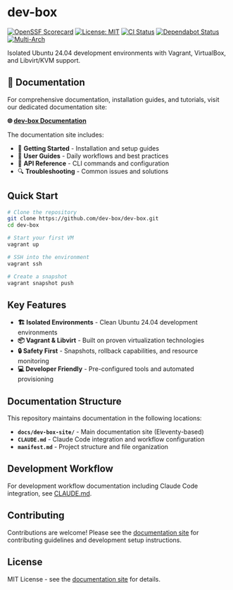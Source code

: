 # dev-box

[![OpenSSF Scorecard](https://api.securityscorecards.dev/projects/github.com/williamzujkowski/dev-box/badge)](https://securityscorecards.dev/viewer/?uri=github.com/williamzujkowski/dev-box)
[![License: MIT](https://img.shields.io/badge/License-MIT-yellow.svg)](https://opensource.org/licenses/MIT)
[![CI Status](https://github.com/williamzujkowski/dev-box/workflows/Security%20Scanning/badge.svg)](https://github.com/williamzujkowski/dev-box/actions)
[![Dependabot Status](https://img.shields.io/badge/Dependabot-enabled-brightgreen.svg)](https://github.com/williamzujkowski/dev-box/network/updates)
[![Multi-Arch](https://img.shields.io/badge/arch-amd64%20%7C%20arm64-blue)](https://github.com/williamzujkowski/dev-box/packages)

Isolated Ubuntu 24.04 development environments with Vagrant, VirtualBox, and
Libvirt/KVM support.

## 📖 Documentation

For comprehensive documentation, installation guides, and tutorials, visit our
dedicated documentation site:

**🌐 [dev-box Documentation](docs/dev-box-site/)**

The documentation site includes:

- 🚀 **Getting Started** - Installation and setup guides
- 📖 **User Guides** - Daily workflows and best practices
- 🔧 **API Reference** - CLI commands and configuration
- 🔍 **Troubleshooting** - Common issues and solutions

## Quick Start

```bash
# Clone the repository
git clone https://github.com/dev-box/dev-box.git
cd dev-box

# Start your first VM
vagrant up

# SSH into the environment
vagrant ssh

# Create a snapshot
vagrant snapshot push
```

## Key Features

- **🏗️ Isolated Environments** - Clean Ubuntu 24.04 development environments
- **📦 Vagrant & Libvirt** - Built on proven virtualization technologies
- **🔒 Safety First** - Snapshots, rollback capabilities, and resource
  monitoring
- **💻 Developer Friendly** - Pre-configured tools and automated provisioning

## Documentation Structure

This repository maintains documentation in the following locations:

- **`docs/dev-box-site/`** - Main documentation site (Eleventy-based)
- **`CLAUDE.md`** - Claude Code integration and workflow configuration
- **`manifest.md`** - Project structure and file organization

## Development Workflow

For development workflow documentation including Claude Code integration, see
[CLAUDE.md](CLAUDE.md).

## Contributing

Contributions are welcome! Please see the
[documentation site](docs/dev-box-site/) for contributing guidelines and
development setup instructions.

## License

MIT License - see the [documentation site](docs/dev-box-site/) for details.
